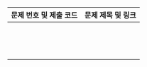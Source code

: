 
| 문제 번호 및 제출 코드 | 문제 제목 및 링크 |
| ---- | ---- |
| [](Collection/) |  |
| [](Collection/) |  |
| [](Collection/) |  |
| [](Collection/) |  |
| [](Collection/) |  |
| [](Collection/) |  |
| [](Collection/) |  |
| [](Collection/) |  |
| [](Collection/) |  |
| [](Collection/) |  |
| [](Collection/) |  |
| [](Collection/) |  |
| [](Collection/) |  |
| [](Collection/) |  |

